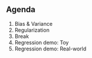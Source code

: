 Agenda
------

1. Bias & Variance
1. Regularization
1. Break
1. Regression demo: Toy
1. Regression demo: Real-world

